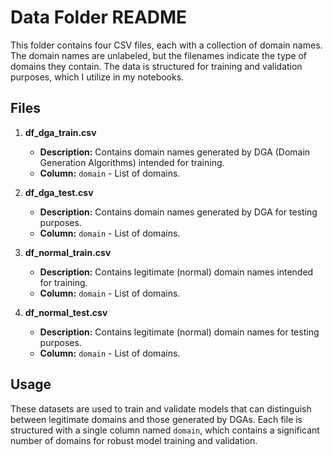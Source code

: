 # Data Folder README

This folder contains four CSV files, each with a collection of domain names. The domain names are unlabeled, but the filenames indicate the type of domains they contain. The data is structured for training and validation purposes, which I utilize in my notebooks.

## Files

1. **df_dga_train.csv**
   - **Description:** Contains domain names generated by DGA (Domain Generation Algorithms) intended for training.
   - **Column:** `domain` - List of domains.

2. **df_dga_test.csv**
   - **Description:** Contains domain names generated by DGA for testing purposes.
   - **Column:** `domain` - List of domains.

3. **df_normal_train.csv**
   - **Description:** Contains legitimate (normal) domain names intended for training.
   - **Column:** `domain` - List of domains.

4. **df_normal_test.csv**
   - **Description:** Contains legitimate (normal) domain names for testing purposes.
   - **Column:** `domain` - List of domains.

## Usage

These datasets are used to train and validate models that can distinguish between legitimate domains and those generated by DGAs. Each file is structured with a single column named `domain`, which contains a significant number of domains for robust model training and validation.

